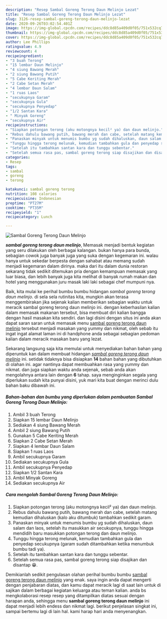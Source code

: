 ```yaml
---
description: "Resep Sambal Goreng Terong Daun Melinjo Lezat"
title: "Resep Sambal Goreng Terong Daun Melinjo Lezat"
slug: 3126-resep-sambal-goreng-terong-daun-melinjo-lezat
date: 2020-09-26T03:02:54.401Z
image: https://img-global.cpcdn.com/recipes/ddc8d85a409d0f05/751x532cq70/sambal-goreng-terong-daun-melinjo-foto-resep-utama.jpg
thumbnail: https://img-global.cpcdn.com/recipes/ddc8d85a409d0f05/751x532cq70/sambal-goreng-terong-daun-melinjo-foto-resep-utama.jpg
cover: https://img-global.cpcdn.com/recipes/ddc8d85a409d0f05/751x532cq70/sambal-goreng-terong-daun-melinjo-foto-resep-utama.jpg
author: Lee Phillips
ratingvalue: 4.9
reviewcount: 4
recipeingredient:
- "3 buah Terong"
- "15 lembar Daun Melinjo"
- "4 siung Bawang Merah"
- "2 siung Bawang Putih"
- "5 Cabe Keriting Merah"
- "2 Cabe Setan Merah"
- "4 lembar Daun Salam"
- "1 ruas Laos"
- "secukupnya Garam"
- "secukupnya Gula"
- "secukupnya Penyedap"
- "1/2 Santan Kara"
- " Minyak Goreng"
- "secukupnya Air"
recipeinstructions:
- "Siapkan potongan terong (aku motongnya kecil² ya) dan daun melinjo."
- "Rebus dahulu bawang putih, bawang merah dan cabe, setelah matang kemudian dihaluskan (kalo aku ditumbuk) tambahkan sedikit garam."
- "Panaskan minyak untuk menumis bumbu yg sudah dihaluskan, daun salam dan laos, setelah itu masukkan air secukupnya, tunggu hingga mendidih baru masukkan potongan terong dan daun melinjo."
- "Tunggu hingga terong melunak, kemudian tambahkan gula dan penyedap secukupnya (garam sudah ditambahkan ketika menumbuk bumbu tadi ya)."
- "Setelah itu tambahkan santan kara dan tunggu sebentar."
- "Setelah semua rasa pas, sambal goreng terong siap disajikan dan disantap 😁."
categories:
- Resep
tags:
- sambal
- goreng
- terong

katakunci: sambal goreng terong 
nutrition: 108 calories
recipecuisine: Indonesian
preptime: "PT27M"
cooktime: "PT35M"
recipeyield: "1"
recipecategory: Lunch

---
```



![Sambal Goreng Terong Daun Melinjo](https://img-global.cpcdn.com/recipes/ddc8d85a409d0f05/751x532cq70/sambal-goreng-terong-daun-melinjo-foto-resep-utama.jpg)

<b><i>sambal goreng terong daun melinjo</i></b>, Memasak menjadi bentuk kegiatan yang seru dilakukan oleh berbagai kalangan. bukan hanya para bunda, sebagian cowok juga banyak juga yang suka dengan kegemaran ini. walau hanya untuk sekedar berpesta dengan sahabat atau memang sudah menjadi kegemaran dalam dirinya. maka dari itu dalam dunia restoran sekarang tidak sedikit ditemukan pria dengan kemampuan memasak yang luar biasa, dan lebih banyak juga kita melihat di banyak rumah makan dan hotel yang menggunakan juru masak laki laki sebagai chef mumpuni nya.



Baik, kita mulai ke perihal bumbu bumbu hidangan <i>sambal goreng terong daun melinjo</i>. di sela sela rutinitas kita, mungkin akan terasa menggembirakan jika sejenak kalian memberikan sebagian waktu untuk meracik sambal goreng terong daun melinjo ini. dengan keberhasilan kalian dalam memasak makanan tersebut, bisa membuat diri kalian bangga dengan hasil masakan kita sendiri. dan lagi disini dengan situs ini anda akan dapat saran saran untuk memasak menu <u>sambal goreng terong daun melinjo</u> tersebut menjadi masakan yang yummy dan nikmat, oleh sebab itu ingat ingat alamat laman ini di handphone anda sebagai sebagian pedoman kalian dalam meracik masakan baru yang lezat.


Sekarang langsung saja kita memulai untuk menyediakan bahan bahan yang diperuntuk kan dalam membuat hidangan <u><i>sambal goreng terong daun melinjo</i></u> ini. setidak tidaknya bisa disiapkan <b>14</b> bahan bahan yang dibutuhkan di olahan ini. agar nantinya dapat membuahkan rasa yang yummy dan nikmat. dan juga siapkan waktu anda sejenak, sebab anda akan mengolahnya antara lain dengan <b>6</b> tahap. saya menginginkan segala yang diperlukan sudah kita punyai disini, yuk mari kita buat dengan merinci dulu bahan baku dibawah ini.

<!--inarticleads1-->

##### Bahan-bahan dan bumbu yang diperlukan dalam pembuatan Sambal Goreng Terong Daun Melinjo:

1. Ambil 3 buah Terong
1. Siapkan 15 lembar Daun Melinjo
1. Sediakan 4 siung Bawang Merah
1. Ambil 2 siung Bawang Putih
1. Gunakan 5 Cabe Keriting Merah
1. Siapkan 2 Cabe Setan Merah
1. Siapkan 4 lembar Daun Salam
1. Siapkan 1 ruas Laos
1. Ambil secukupnya Garam
1. Sediakan secukupnya Gula
1. Ambil secukupnya Penyedap
1. Siapkan 1/2 Santan Kara
1. Ambil  Minyak Goreng
1. Sediakan secukupnya Air




<!--inarticleads2-->

##### Cara mengolah Sambal Goreng Terong Daun Melinjo:

1. Siapkan potongan terong (aku motongnya kecil² ya) dan daun melinjo.
1. Rebus dahulu bawang putih, bawang merah dan cabe, setelah matang kemudian dihaluskan (kalo aku ditumbuk) tambahkan sedikit garam.
1. Panaskan minyak untuk menumis bumbu yg sudah dihaluskan, daun salam dan laos, setelah itu masukkan air secukupnya, tunggu hingga mendidih baru masukkan potongan terong dan daun melinjo.
1. Tunggu hingga terong melunak, kemudian tambahkan gula dan penyedap secukupnya (garam sudah ditambahkan ketika menumbuk bumbu tadi ya).
1. Setelah itu tambahkan santan kara dan tunggu sebentar.
1. Setelah semua rasa pas, sambal goreng terong siap disajikan dan disantap 😁.




Demikianlah sedikit pengulasan olahan perihal bumbu bumbu <u>sambal goreng terong daun melinjo</u> yang enak. saya ingin anda dapat mengerti dengan penjabaran diatas, dan kamu dapat meracik lagi di saat lain untuk di sajikan dalam berbagai kegiatan keluarga atau teman kalian. anda bs mengkolaborasi resep resep yang ditampilkan diatas sesuai dengan harapan anda, sehingga menu <b>sambal goreng terong daun melinjo</b> ini dapat menjadi lebih endess dan nikmat lagi. berikut penjelasan singkat ini, sampai bertemu lagi di lain hal. kami harap hari anda menyenangkan.
